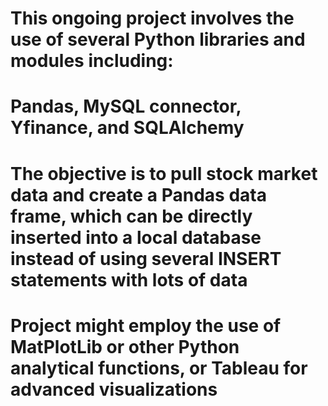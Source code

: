 # This ongoing project involves the use of several Python libraries and modules including:
# Pandas, MySQL connector, Yfinance, and SQLAlchemy
# The objective is to pull stock market data and create a Pandas data frame, which can be directly inserted into a local database instead of using several INSERT statements with lots of data
# Project might employ the use of MatPlotLib or other Python analytical functions, or Tableau for advanced visualizations
